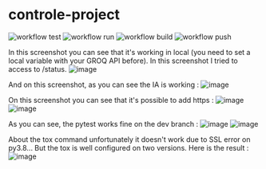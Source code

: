 # controle-project

![workflow test](https://github.com/Timothe-G/controle-project/actions/workflows/test.yml/badge.svg)
![workflow run](https://github.com/Timothe-G/controle-project/actions/workflows/run.yml/badge.svg)
![workflow build](https://github.com/Timothe-G/controle-project/actions/workflows/build.yml/badge.svg)
![workflow push](https://github.com/Timothe-G/controle-project/actions/workflows/push.yml/badge.svg)

 In this screenshot you can see that it's working in local (you need to set a local variable with your GROQ API before). In this screenshot I tried to access to /status.
![image](https://github.com/user-attachments/assets/78afbe63-f0d6-4e11-b62b-d36a407e024c)

And on this screenshot, as you can see the IA is working :
![image](https://github.com/user-attachments/assets/31b948c8-b45b-4dfc-807d-ba78e0defab0)

On this screenshot you can see that it's possible to add https :
![image](https://github.com/user-attachments/assets/38fb568c-96e2-44d7-b2ea-d5796336d3b1)
![image](https://github.com/user-attachments/assets/65601458-1773-45ba-85d9-037e58efc103)

As you can see, the pytest works fine on the dev branch :
![image](https://github.com/user-attachments/assets/8c249b96-8633-4b10-a5e6-10354825e07f)
![image](https://github.com/user-attachments/assets/3a4085c3-7310-4bcd-9020-b6ffde5dec50)

About the tox command unfortunately it doesn't work due to SSL error on py3.8... But the tox is well configured on two versions. Here is the result :
![image](https://github.com/user-attachments/assets/a8c78d10-4c7d-4046-8b8f-acf589cdbbb9)
